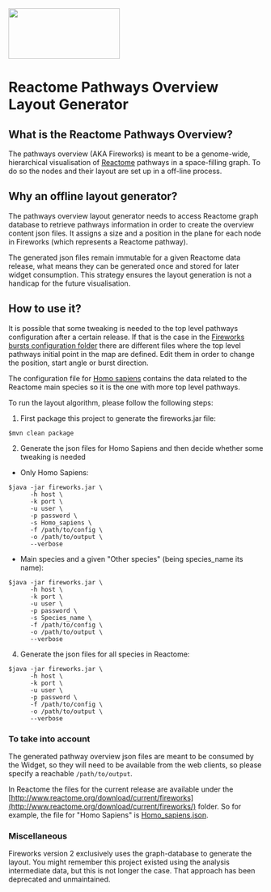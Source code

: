 <img src=https://cloud.githubusercontent.com/assets/6883670/22938783/bbef4474-f2d4-11e6-92a5-07c1a6964491.png width=220 height=100 />

# Reactome Pathways Overview Layout Generator

## What is the Reactome Pathways Overview?

The pathways overview (AKA Fireworks) is meant to be a genome-wide, hierarchical visualisation of [Reactome](https://reactome.org) 
pathways in a space-filling graph. To do so the nodes and their layout are set up in a off-line process.


## Why an offline layout generator?

The pathways overview layout generator needs to access Reactome graph database to retrieve pathways information in order to
create the overview content json files. It assigns a size and a position in the plane for each node in Fireworks (which 
represents a Reactome pathway).

The generated json files remain immutable for a given Reactome data release, what means they can be generated once and
stored for later widget consumption. This strategy ensures the layout generation is not a handicap for the future
visualisation.

## How to use it?

It is possible that some tweaking is needed to the top level pathways configuration after a certain release. If that is
the case in the [Fireworks bursts configuration folder](config) there are different files where the top level pathways
initial point in the map are defined. Edit them in order to change the position, start angle or burst direction.

The configuration file for [Homo sapiens](config/Homo_sapiens_bursts.json) contains the data related to the Reactome main
species so it is the one with more top level pathways.

To run the layout algorithm, please follow the following steps:

1. First package this project to generate the fireworks.jar file:


```console
$mvn clean package
```


2. Generate the json files for Homo Sapiens and then decide whether some tweaking is needed

* Only Homo Sapiens:


```console
$java -jar fireworks.jar \
      -h host \
      -k port \
      -u user \
      -p password \
      -s Homo_sapiens \
      -f /path/to/config \
      -o /path/to/output \
      --verbose
```


 * Main species and a given "Other species" (being species_name its name):


```console
$java -jar fireworks.jar \
      -h host \
      -k port \
      -u user \
      -p password \
      -s Species_name \
      -f /path/to/config \
      -o /path/to/output \
      --verbose
```

4. Generate the json files for all species in Reactome:

```console
$java -jar fireworks.jar \
      -h host \
      -k port \
      -u user \
      -p password \
      -f /path/to/config \
      -o /path/to/output \
      --verbose
```

### To take into account

The generated pathway overview json files are meant to be consumed by the Widget, so they will need to be available from 
the web clients, so please specify a reachable ```/path/to/output```.

In Reactome the files for the current release are available under the
[http://www.reactome.org/download/current/fireworks](http://www.reactome.org/download/current/fireworks/)
folder. So for example, the file for "Homo Sapiens" is
[Homo_sapiens.json](http://www.reactome.org/download/current/fireworks/Homo_sapiens.json).

### Miscellaneous

Fireworks version 2 exclusively uses the graph-database to generate the layout. You might remember this project existed
using the analysis intermediate data, but this is not longer the case. That approach has been deprecated and unmaintained.